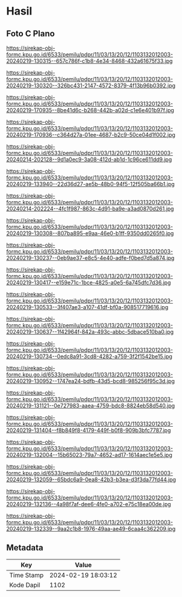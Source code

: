 # Hasil

## Foto C Plano

https://sirekap-obj-formc.kpu.go.id/6533/pemilu/pdpr/11/03/13/20/12/1103132012003-20240219-130315--657c786f-c1b8-4e34-8468-432a61675f33.jpg

https://sirekap-obj-formc.kpu.go.id/6533/pemilu/pdpr/11/03/13/20/12/1103132012003-20240219-130320--326bc431-2147-4572-8379-4f13b96b0392.jpg

https://sirekap-obj-formc.kpu.go.id/6533/pemilu/pdpr/11/03/13/20/12/1103132012003-20240219-170935--8be41d6c-b268-442b-a02d-c1e6e401b97f.jpg

https://sirekap-obj-formc.kpu.go.id/6533/pemilu/pdpr/11/03/13/20/12/1103132012003-20240219-170936--c364d27a-01ee-4687-b2c9-50ce04d1f002.jpg

https://sirekap-obj-formc.kpu.go.id/6533/pemilu/pdpr/11/03/13/20/12/1103132012003-20240214-202128--9d1a0ec9-3a08-412d-ab1d-1c96ce611dd9.jpg

https://sirekap-obj-formc.kpu.go.id/6533/pemilu/pdpr/11/03/13/20/12/1103132012003-20240219-133940--22d36d27-ae5b-48b0-94f5-12f505ba66b1.jpg

https://sirekap-obj-formc.kpu.go.id/6533/pemilu/pdpr/11/03/13/20/12/1103132012003-20240214-202224--4fc1f987-863c-4d91-ba9e-a3ad0870d261.jpg

https://sirekap-obj-formc.kpu.go.id/6533/pemilu/pdpr/11/03/13/20/12/1103132012003-20240219-130308--807ba895-e9aa-46e0-b1ff-9350dd0265f0.jpg

https://sirekap-obj-formc.kpu.go.id/6533/pemilu/pdpr/11/03/13/20/12/1103132012003-20240219-130237--0eb9ae37-e8c5-4e40-adfe-f0bed7d5a874.jpg

https://sirekap-obj-formc.kpu.go.id/6533/pemilu/pdpr/11/03/13/20/12/1103132012003-20240219-130417--e159e71c-1bce-4825-a0e5-6a745dfc7d36.jpg

https://sirekap-obj-formc.kpu.go.id/6533/pemilu/pdpr/11/03/13/20/12/1103132012003-20240219-130533--3f407ae3-a107-41df-bf0a-908517719616.jpg

https://sirekap-obj-formc.kpu.go.id/6533/pemilu/pdpr/11/03/13/20/12/1103132012003-20240219-130637--1f42964f-842a-493c-abbc-5dbace510ba0.jpg

https://sirekap-obj-formc.kpu.go.id/6533/pemilu/pdpr/11/03/13/20/12/1103132012003-20240219-130734--0edc8a91-3cd8-4282-a759-3f2f1542be15.jpg

https://sirekap-obj-formc.kpu.go.id/6533/pemilu/pdpr/11/03/13/20/12/1103132012003-20240219-130952--1747ea24-bdfb-43d5-bcd8-985256f95c3d.jpg

https://sirekap-obj-formc.kpu.go.id/6533/pemilu/pdpr/11/03/13/20/12/1103132012003-20240219-131121--0e727983-aaea-4759-bdc8-8824eb58d540.jpg

https://sirekap-obj-formc.kpu.go.id/6533/pemilu/pdpr/11/03/13/20/12/1103132012003-20240219-131404--f8b849f8-4179-449f-b0f8-909b3bfc7787.jpg

https://sirekap-obj-formc.kpu.go.id/6533/pemilu/pdpr/11/03/13/20/12/1103132012003-20240219-132004--15b65023-79a7-4652-ad17-1614aec1e5e5.jpg

https://sirekap-obj-formc.kpu.go.id/6533/pemilu/pdpr/11/03/13/20/12/1103132012003-20240219-132059--65bdc6a9-0ea8-42b3-b3ea-d3f3da77fd44.jpg

https://sirekap-obj-formc.kpu.go.id/6533/pemilu/pdpr/11/03/13/20/12/1103132012003-20240219-132136--4a98f7af-dee6-4fe0-a702-e75c18ea00de.jpg

https://sirekap-obj-formc.kpu.go.id/6533/pemilu/pdpr/11/03/13/20/12/1103132012003-20240219-132339--9aa2c1b8-1976-49aa-ae49-6caa4c362209.jpg


## Metadata

| Key        | Value               |
| ---------- | ------------------- |
| Time Stamp | 2024-02-19 18:03:12 |
| Kode Dapil | 1102                |



